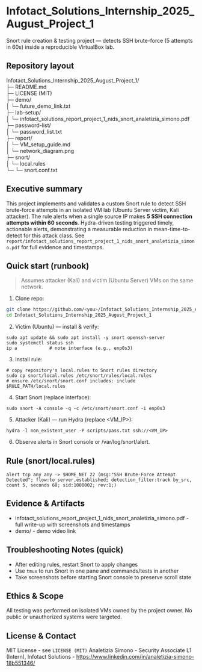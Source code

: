 # Infotact_Solutions_Internship_2025_August_Project_1
Snort rule creation &amp; testing project — detects SSH brute-force (5 attempts in 60s) inside a reproducible VirtualBox lab.

## Repository layout
Infotact_Solutions_Internship_2025_August_Project_1/  
├─ README.md  
├─ LICENSE (MIT)  
├─ demo/  
│ └─ future_demo_link.txt  
├─ lab-setup/  
│ └─ infotact_solutions_report_project_1_nids_snort_analetizia_simono.pdf  
├─ password-list/  
│ └─ password_list.txt  
├─ report/  
│ └─ VM_setup_guide.md  
│ └─ network_diagram.png  
├─ snort/  
│ └─ local.rules  
└─ └─ snort.conf.txt  

## Executive summary
This project implements and validates a custom Snort rule to detect SSH brute-force attempts in an isolated VM lab (Ubuntu Server victim, Kali attacker). The rule alerts when a single source IP makes **5 SSH connection attempts within 60 seconds**. Hydra-driven testing triggered timely, actionable alerts, demonstrating a measurable reduction in mean-time-to-detect for this attack class. See `report/infotact_solutions_report_project_1_nids_snort_analetizia_simono.pdf` for full evidence and timestamps.

## Quick start (runbook)
> Assumes attacker (Kali) and victim (Ubuntu Server) VMs on the same network.

1. Clone repo:
```bash
git clone https://github.com/<you>/Infotact_Solutions_Internship_2025_August_Project_1.git
cd Infotact_Solutions_Internship_2025_August_Project_1
```

2. Victim (Ubuntu) — install &amp; verify:
```
sudo apt update && sudo apt install -y snort openssh-server
sudo systemctl status ssh
ip a            # note interface (e.g., enp0s3)
```

3. Install rule:
```
# copy repository's local.rules to Snort rules directory
sudo cp snort/local.rules /etc/snort/rules/local.rules
# ensure /etc/snort/snort.conf includes: include $RULE_PATH/local.rules
```

4. Start Snort (replace interface):
```
sudo snort -A console -q -c /etc/snort/snort.conf -i enp0s3
```

5. Attacker (Kali) — run Hydra (replace <VM_IP>):
```
hydra -l non_existent_user -P scripts/pass.txt ssh://<VM_IP>
```

6. Observe alerts in Snort console or /var/log/snort/alert.

## Rule (snort/local.rules)
```
alert tcp any any -> $HOME_NET 22 (msg:"SSH Brute-Force Attempt Detected"; flow:to_server,established; detection_filter:track by_src, count 5, seconds 60; sid:1000002; rev:1;)
```

## Evidence &amp; Artifacts
- infotact_solutions_report_project_1_nids_snort_analetizia_simono.pdf - full write-up with screenshots and timestamps
- demo/ - demo video link

## Troubleshooting Notes (quick)
- After editing rules, restart Snort to apply changes
- Use `tmux` to run Snort in one pane and commands/tests in another
- Take screenshots before starting Snort console to preserve scroll state

## Ethics &amp; Scope
All testing was performed on isolated VMs owned by the project owner. No public or unauthorized systems were targeted.

## License &amp; Contact
MIT License - see `LICENSE (MIT)`
Analetizia Simono - Security Associate L1 (Intern), Infotact Solutions - https://www.linkedin.com/in/analetizia-simono-18b551346/
